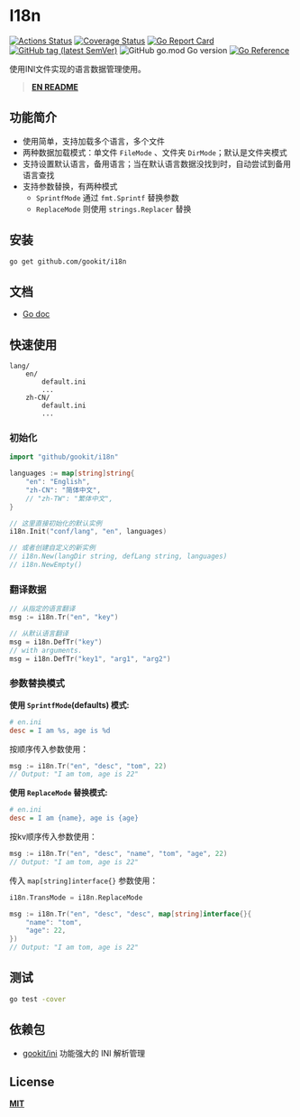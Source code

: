 # I18n

[![Actions Status](https://github.com/gookit/i18n/workflows/Unit-Tests/badge.svg)](https://github.com/gookit/i18n/actions)
[![Coverage Status](https://coveralls.io/repos/github/gookit/i18n/badge.svg?branch=master)](https://coveralls.io/github/gookit/i18n?branch=master)
[![Go Report Card](https://goreportcard.com/badge/github.com/gookit/i18n)](https://goreportcard.com/report/github.com/gookit/i18n)
[![GitHub tag (latest SemVer)](https://img.shields.io/github/tag/gookit/i18n)](https://github.com/gookit/i18n)
![GitHub go.mod Go version](https://img.shields.io/github/go-mod/go-version/gookit/i18n?style=flat-square)
[![Go Reference](https://pkg.go.dev/badge/github.com/gookit/i18n.svg)](https://pkg.go.dev/github.com/gookit/i18n)

使用INI文件实现的语言数据管理使用。

> **[EN README](README.md)**

## 功能简介

- 使用简单，支持加载多个语言，多个文件
- 两种数据加载模式：单文件 `FileMode` 、文件夹 `DirMode`；默认是文件夹模式
- 支持设置默认语言，备用语言；当在默认语言数据没找到时，自动尝试到备用语言查找
- 支持参数替换，有两种模式
  - `SprintfMode` 通过 `fmt.Sprintf` 替换参数
  - `ReplaceMode` 则使用 `strings.Replacer` 替换

## 安装

```bash
go get github.com/gookit/i18n
```

## 文档

- [Go doc](https://pkg.go.dev/github.com/gookit/i18n)

## 快速使用

```text
lang/
    en/
        default.ini
        ...
    zh-CN/
        default.ini
        ...
```

### 初始化

```go
import "github/gookit/i18n"

languages := map[string]string{
    "en": "English",
    "zh-CN": "简体中文",
    // "zh-TW": "繁体中文",
}

// 这里直接初始化的默认实例
i18n.Init("conf/lang", "en", languages)

// 或者创建自定义的新实例
// i18n.New(langDir string, defLang string, languages)
// i18n.NewEmpty()
```

### 翻译数据

```go
// 从指定的语言翻译
msg := i18n.Tr("en", "key")

// 从默认语言翻译
msg = i18n.DefTr("key")
// with arguments. 
msg = i18n.DefTr("key1", "arg1", "arg2")
```

### 参数替换模式

**使用 `SprintfMode`(defaults) 模式:**

```ini
# en.ini
desc = I am %s, age is %d
```

按顺序传入参数使用：

```go
msg := i18n.Tr("en", "desc", "tom", 22)
// Output: "I am tom, age is 22"
```

**使用 `ReplaceMode` 替换模式:**

```ini
# en.ini
desc = I am {name}, age is {age}
```

按kv顺序传入参数使用：

```go
msg := i18n.Tr("en", "desc", "name", "tom", "age", 22)
// Output: "I am tom, age is 22"
```

传入 `map[string]interface{}` 参数使用：

```go
i18n.TransMode = i18n.ReplaceMode

msg := i18n.Tr("en", "desc", "desc", map[string]interface{}{
    "name": "tom",
    "age": 22,
})
// Output: "I am tom, age is 22"
```

## 测试

```bash
go test -cover
```

## 依赖包

- [gookit/ini](https://github.com/gookit/ini) 功能强大的 INI 解析管理

## License

**[MIT](LICENSE)**
